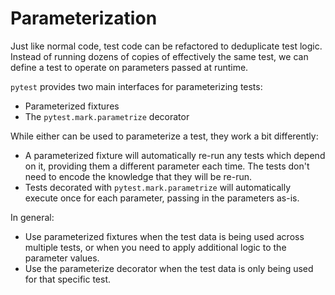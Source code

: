 # Parameterization

Just like normal code, test code can be refactored to deduplicate test logic.
Instead of running dozens of copies of effectively the same test, we can
define a test to operate on parameters passed at runtime.

`pytest` provides two main interfaces for parameterizing tests:

* Parameterized fixtures
* The `pytest.mark.parametrize` decorator

While either can be used to parameterize a test, they work a bit differently:

* A parameterized fixture will automatically re-run any tests which depend on
  it, providing them a different parameter each time. The tests don't need to
  encode the knowledge that they will be re-run.
* Tests decorated with `pytest.mark.parametrize` will automatically execute
  once for each parameter, passing in the parameters as-is.

In general:

* Use parameterized fixtures when the test data is being used across multiple
  tests, or when you need to apply additional logic to the parameter values.
* Use the parameterize decorator when the test data is only being used for that
  specific test.
